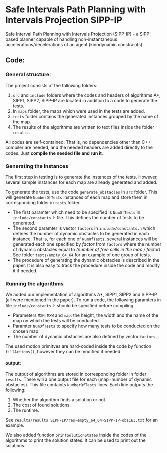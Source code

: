# Safe Intervals Path Planning with Intervals Projection SIPP-IP
Safe Interval Path Planning with Intervals Projection (SIPP-IP) - a SIPP-based planner capable of handling non-instantaneous accelerations/decelerations of an agent (kinodynamic constraints).

## Code:
### General structure:
The project consists of the following folders:
1. `src` and `include` folders where the codes and headers of algorithms A*, SIPP1, SIPP2, SIPP-IP are located in addition to a code to generate the tests.
2. In `maps` folder, the maps which were used in the tests are added.
3. `tests` folder contains the generated instances grouped by the name of the map.
4. The results of the algorithms are written to text files inside the folder `results`.

All codes are self-contained. That is, no dependencies other than C++ compiler are needed, and the needed headers are added directly to the codes. Just **compile the needed file and run it**.

### Generating the instances
The first step in testing is to generate the instances of the tests. However, several sample instances for each map are already generated and added.

To generate the tests, use the code `generate_obstacles` in `src` folder. This will generate `NumberOfTests` instances of each map and store them in corresponding folder in `tests` folder. 
* The first paramter which need to be specified is `NumOfTests` in `include/constants.h` file. This defines the number of tests to be generated.
* The second paramter is vector `factors` in `include/constants.h` which defines the number of dynamic obstacles to be generated in each instance. That is, for each one of `NumOfTests`, several instances will be generated each one specified by *factor* from `factors` where the number of dynamic obstacles equal to *(number of free cells in the map / factor)*. See folder `tests/empty_64_64` for an example of one group of tests.
* The procedure of generating the dynamic obstacles is described in the paper. It is also easy to track the procedure inside the code and modify it if needed.

### Running the algorithms
We added our implementation of algorithms A*, SIPP1, SIPP2 and SIPP-IP (all were mentioned in the paper). To run a code, the following paramters in file `include/constants.h` should be specified before compiling:
* Parameters `MXH`, `MXW` and `map`: the height, the width and the name of the map on which the tests will be conducted.
* Paramter `NumOfTests` to specify how many tests to be conducted on the chosen map.
* The number of dynamic obstacles are also defined by vector `factors`.

The used motion primitves are hard-coded inside the code by function `fillActions()`, however they can be modified if needed.

#### output:
The output of algorithms are stored in corresponding folder in folder `results`. There will a one output file for each (map+number of dynamic obstacles). This file containts `NumberOfTests` lines. Each line outputs the following: 
1. Whether the algorithm finds a solution or not.
2. The cost of found solutions.
3. The runtime.

See `results/results SIPP-IP/res-empty_64_64-SIPP-IP-obs163.txt` for an example.

We also added function `printSolutionStates` inside the codes of the algorithms to print the solution states. It can be used to print out the solutions.